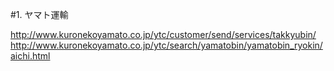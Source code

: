 #1. ヤマト運輸

http://www.kuronekoyamato.co.jp/ytc/customer/send/services/takkyubin/
http://www.kuronekoyamato.co.jp/ytc/search/yamatobin/yamatobin_ryokin/aichi.html





